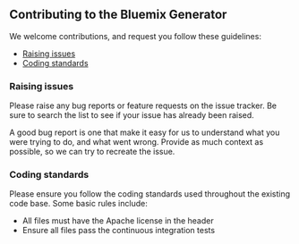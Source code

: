 ## Contributing to the Bluemix Generator

We welcome contributions, and request you follow these guidelines:

 * [Raising issues](#raising-issues)
 * [Coding standards](#coding-standards)


### Raising issues

Please raise any bug reports or feature requests on the issue tracker. Be sure to
search the list to see if your issue has already been raised.

A good bug report is one that make it easy for us to understand what you were
trying to do, and what went wrong. Provide as much context as possible, so we can try to recreate the issue.

### Coding standards

Please ensure you follow the coding standards used throughout the existing
code base. Some basic rules include:

 * All files must have the Apache license in the header
 * Ensure all files pass the continuous integration tests
